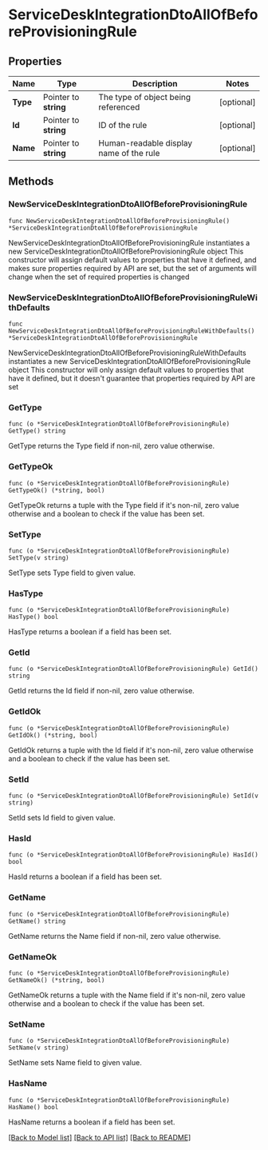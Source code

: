 # ServiceDeskIntegrationDtoAllOfBeforeProvisioningRule

## Properties

Name | Type | Description | Notes
------------ | ------------- | ------------- | -------------
**Type** | Pointer to **string** | The type of object being referenced | [optional] 
**Id** | Pointer to **string** | ID of the rule | [optional] 
**Name** | Pointer to **string** | Human-readable display name of the rule | [optional] 

## Methods

### NewServiceDeskIntegrationDtoAllOfBeforeProvisioningRule

`func NewServiceDeskIntegrationDtoAllOfBeforeProvisioningRule() *ServiceDeskIntegrationDtoAllOfBeforeProvisioningRule`

NewServiceDeskIntegrationDtoAllOfBeforeProvisioningRule instantiates a new ServiceDeskIntegrationDtoAllOfBeforeProvisioningRule object
This constructor will assign default values to properties that have it defined,
and makes sure properties required by API are set, but the set of arguments
will change when the set of required properties is changed

### NewServiceDeskIntegrationDtoAllOfBeforeProvisioningRuleWithDefaults

`func NewServiceDeskIntegrationDtoAllOfBeforeProvisioningRuleWithDefaults() *ServiceDeskIntegrationDtoAllOfBeforeProvisioningRule`

NewServiceDeskIntegrationDtoAllOfBeforeProvisioningRuleWithDefaults instantiates a new ServiceDeskIntegrationDtoAllOfBeforeProvisioningRule object
This constructor will only assign default values to properties that have it defined,
but it doesn't guarantee that properties required by API are set

### GetType

`func (o *ServiceDeskIntegrationDtoAllOfBeforeProvisioningRule) GetType() string`

GetType returns the Type field if non-nil, zero value otherwise.

### GetTypeOk

`func (o *ServiceDeskIntegrationDtoAllOfBeforeProvisioningRule) GetTypeOk() (*string, bool)`

GetTypeOk returns a tuple with the Type field if it's non-nil, zero value otherwise
and a boolean to check if the value has been set.

### SetType

`func (o *ServiceDeskIntegrationDtoAllOfBeforeProvisioningRule) SetType(v string)`

SetType sets Type field to given value.

### HasType

`func (o *ServiceDeskIntegrationDtoAllOfBeforeProvisioningRule) HasType() bool`

HasType returns a boolean if a field has been set.

### GetId

`func (o *ServiceDeskIntegrationDtoAllOfBeforeProvisioningRule) GetId() string`

GetId returns the Id field if non-nil, zero value otherwise.

### GetIdOk

`func (o *ServiceDeskIntegrationDtoAllOfBeforeProvisioningRule) GetIdOk() (*string, bool)`

GetIdOk returns a tuple with the Id field if it's non-nil, zero value otherwise
and a boolean to check if the value has been set.

### SetId

`func (o *ServiceDeskIntegrationDtoAllOfBeforeProvisioningRule) SetId(v string)`

SetId sets Id field to given value.

### HasId

`func (o *ServiceDeskIntegrationDtoAllOfBeforeProvisioningRule) HasId() bool`

HasId returns a boolean if a field has been set.

### GetName

`func (o *ServiceDeskIntegrationDtoAllOfBeforeProvisioningRule) GetName() string`

GetName returns the Name field if non-nil, zero value otherwise.

### GetNameOk

`func (o *ServiceDeskIntegrationDtoAllOfBeforeProvisioningRule) GetNameOk() (*string, bool)`

GetNameOk returns a tuple with the Name field if it's non-nil, zero value otherwise
and a boolean to check if the value has been set.

### SetName

`func (o *ServiceDeskIntegrationDtoAllOfBeforeProvisioningRule) SetName(v string)`

SetName sets Name field to given value.

### HasName

`func (o *ServiceDeskIntegrationDtoAllOfBeforeProvisioningRule) HasName() bool`

HasName returns a boolean if a field has been set.


[[Back to Model list]](../README.md#documentation-for-models) [[Back to API list]](../README.md#documentation-for-api-endpoints) [[Back to README]](../README.md)


